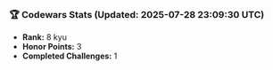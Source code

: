 ### 🏆 Codewars Stats (Updated: 2025-07-28 23:09:30 UTC)

- **Rank:** 8 kyu
- **Honor Points:** 3
- **Completed Challenges:** 1
